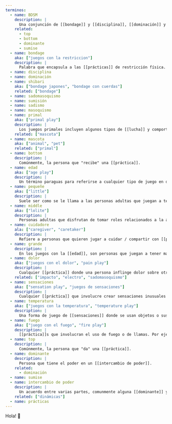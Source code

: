 ```yaml
---
terminos:
  - name: BDSM
    description: |
      Una conjunción de [[bondage]] y [[disciplina]], [[dominación]] y [[sumisión]], y [[sadismo]] y [[masoquismo]].
    related: 
      - top
      - bottom
      - dominante
      - sumise
  - name: bondage
    aka: ["juegos con la restriccion"]
    description: |
      Palabra que encapsula a las [[prácticas]] de restricción física.
  - name: disciplina
  - name: dominación
  - name: shibari
    aka: ["bondage japones", "bondage con cuerdas"] 
    related: ["bondage"]
  - name: sadomasoquismo
  - name: sumisión
  - name: sadismo
  - name: masoquismo
  - name: primal
    aka: ["primal play"]
    description: |
      Los juegos primales incluyen algunos tipos de [[lucha]] y comportamientos animales. Se trata de entrar en mentalidad instintiva, intentando dejar de lado los comportamientos aprendidos. Mientras haya un alto nivel de confianza, pueden ser una [[práctica]] explosiva e íntima. 
    related: ["mascota"]
  - name: mascota
    aka: ["animal", "pet"]
    related: ["primal"]
  - name: bottom
    description: |
      Comúnmente, la persona que "recibe" una [[práctica]]. 
  - name: edad
    aka: ["age play"]
    description: |
      Un término paraguas para referirse a cualquier tipo de juego en donde alguna persona adulta pretenda tener una edad diferente a la que tiene en la actualidad.
  - name: pequeñe
    aka: ["little"]
    description: |
      Suele ser como se le llama a las personas adultas que juegan a tener menos edad que su edad cronológica en juegos con la [[edad]].
  - name: middle
    aka: ["lolite"]
    description: |
      Personas adultas que disfrutan de tomar roles relacionados a la adolescencia / pubertad en juegos con la [[edad]]. También "lolites".
  - name: cuidadore
    ala: ["caregiver", "caretaker"]
    description: |
      Refiere a personas que quieren jugar a cuidar / compartir con [[pequeñe]]s sin tomar algún rol especifico.
  - name: grande
    description: |
      En los juegos con la [[edad]], son personas que juegan a tener más edad que su edad cronológica y / o son les [[cuidadore]]s.
  - name: dolor
    aka: ["juegos con el dolor", "pain play"]
    description: |
      Cualquier [[práctica]] donde una persona inflinge dolor sobre otra, que haya consentido, para generar placer.
    related: ["impacto", "electro", "sadomasoquismo"]
  - name: sensaciones
    aka: ["sensation play", "juegos de sensaciones"] 
    description: |
      Cualquier [[práctica]] que involucre crear sensaciones inusuales sobre una persona. Se puede usar hielo, seda, cera caliente, texturas, etc. Se suele hacer con le [[bottom]] cegade.
  - name: temperatura
    aka: ["juegos con la temperatura", "temperature play"]
    description: |
      Una forma de juego de [[sensaciones]] donde se usan objetos o sustancias que estimulan los neuroreceptores del cuerpo con calor y frío para generar placer.
  - name: fuego
    aka: ["juego con el fuego", "fire play"]
    description: |
      [[práctica]]s que involucran el uso de fuego o de llamas. Por ejemplo el uso de alcohol para generar una llama breve y rapidamente extinguirla. Puede ser muy peligroso sin experiencia. 
  - name: top
    description: |
      Comúnmente, la persona que "da" una [[práctica]].  
  - name: dominante
    description: |
      Persona que tiene el poder en un [[intercambio de poder]]. 
    related: 
      - dominación
  - name: sumise
  - name: intercambio de poder
    description: |
      Un acuerdo entre varias partes, comunmente alguna [[dominante]] y alguna [[sumisa]], donde la parte [[sumisa]] le entrega poder sobre aspectos de sí misma a la [[dominante]].
    related: ["dinámicas"]
  - name: prácticas
---
```


Hola! 👋
